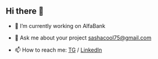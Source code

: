 ## Hi there 👋

- 🔭 I’m currently working on AlfaBank

- 💬 Ask me about your project sashacool75@gmail.com
- 📫 How to reach me: [TG](https://t.me/aychern) / [LinkedIn](https://www.linkedin.com/in/chernovay/)
